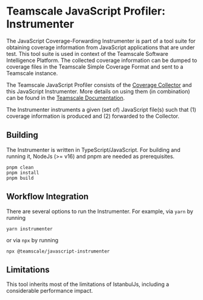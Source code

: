# Teamscale JavaScript Profiler: Instrumenter

The JavaScript Coverage-Forwarding Instrumenter is part of a tool suite for obtaining
coverage information from JavaScript applications that are under test.
This tool suite is used in context of the Teamscale Software Intelligence Platform.
The collected coverage information can be dumped to coverage files 
in the Teamscale Simple Coverage Format and sent to a Teamscale instance.

The Teamscale JavaScript Profiler consists of the [Coverage Collector](https://www.npmjs.com/package/@teamscale/coverage-collector) 
and this JavaScript Instrumenter.
More details on using them (in combination) can be found
in the [Teamscale Documentation](https://docs.teamscale.com/howto/recording-test-coverage-for-javascript/).

The Instrumenter instruments a given (set of) JavaScript file(s) such that (1) coverage 
information is produced and (2) forwarded to the Collector.

## Building

The Instrumenter is written in TypeScript/JavaScript. For building and running it,
NodeJs (>= v16) and pnpm are needed as prerequisites.

``` 
pnpm clean
pnpm install
pnpm build
```

## Workflow Integration

There are several options to run the Instrumenter. For example, via `yarn` by running

```
yarn instrumenter
```

or via `npx` by running

```
npx @teamscale/javascript-instrumenter
```

## Limitations

This tool inherits most of the limitations of IstanbulJs, including 
a considerable performance impact.

